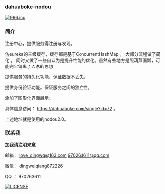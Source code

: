 ### dahuaboke-nodou

[![996.icu](https://img.shields.io/badge/link-996.icu-red.svg)](https://996.icu)

### 简介

注册中心，提供服务得注册与发现。

 仿eureka的三级缓存，缓存都是基于ConcurrentHashMap ， 大部分流程做了简化 ， 同时又做了一些自认为是提升性能的优化。虽然有些地方是照葫芦画瓢，可能完全偏离了人家的思想 

提供服务的持久化功能，保证数据不丢失。

提供身份验证功能。保证服务之间的独立性。

添加了图形化界面展示。

具体信息访问： https://dahuaboke.com/single?id=72 。

上述地址就是使用的nodou2.0。

### 联系我

**加我请注明来意**

邮箱：
    love_dingwq@163.com
    970263611@qq.com

微信：
    dingweiqiang872226

QQ  ：
    970263611

[![LICENSE](https://img.shields.io/badge/license-Anti%20996-blue.svg)](https://github.com/996icu/996.ICU/blob/master/LICENSE)
